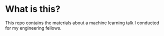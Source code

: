 # What is this?

This repo contains the materials about a machine learning talk I conducted for my engineering fellows. 
